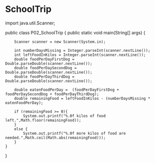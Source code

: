 # SchoolTrip
import java.util.Scanner;

public class P02_SchoolTrip {
    public static void main(String[] args) {

        Scanner scanner = new Scanner(System.in);

        int numberDaysMissing = Integer.parseInt(scanner.nextLine());
        int leftFoodInKilos = Integer.parseInt(scanner.nextLine());
        double foodPerDayFirstDog = Double.parseDouble(scanner.nextLine());
        double foodPerDaySecondDog = Double.parseDouble(scanner.nextLine());
        double foodPerDayThirdDog = Double.parseDouble(scanner.nextLine());

        double eatenFoodPerDay =  (foodPerDayFirstDog + foodPerDaySecondDog + foodPerDayThirdDog);
        double remainingFood = leftFoodInKilos - (numberDaysMissing * eatenFoodPerDay);

        if (remainingFood >= 0){
            System.out.printf("%.0f kilos of food left.",Math.floor(remainingFood));
        }
        else {
            System.out.printf("%.0f more kilos of food are needed.",Math.ceil(Math.abs(remainingFood)));
        }
    }
}
